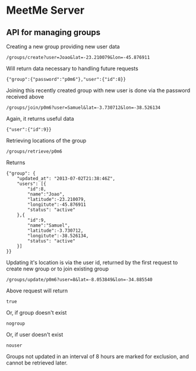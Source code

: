 # MeetMe Server

## API for managing groups

Creating a new group providing new user data
```
/groups/create?user=Joao&lat=-23.210079&lon=-45.876911
```
Will return data necessary to handling future requests
```
{"group":{"password":"p0m6"},"user":{"id":8}}
```

Joining this recently created group with new user is done via the password received above
```
/groups/join/p0m6?user=Samuel&lat=-3.730712&lon=-38.526134
```
Again, it returns useful data
```
{"user":{"id":9}}
```

Retrieving locations of the group
```
/groups/retrieve/p0m6
```
Returns
```
{"group": {
	"updated_at": "2013-07-02T21:38:46Z",
	"users": [{
		"id":8,
		"name":"Joao",
		"latitude":-23.210079,
		"longitute":-45.876911
		"status": "active"
	},{
		"id":9,
		"name":"Samuel",
		"latitude":-3.730712,
		"longitute":-38.526134,
		"status": "active"
	}]
}}
```

Updating it's location is via the user id, returned by the first request to create new group or to join existing group
```
/groups/update/p0m6?user=8&lat=-8.053849&lon=-34.885540
```
Above request will return
```
true
```
Or, if group doesn't exist
```
nogroup
```
Or, if user doesn't exist
```
nouser
```

Groups not updated in an interval of 8 hours are marked for exclusion, and cannot be retrieved later.
